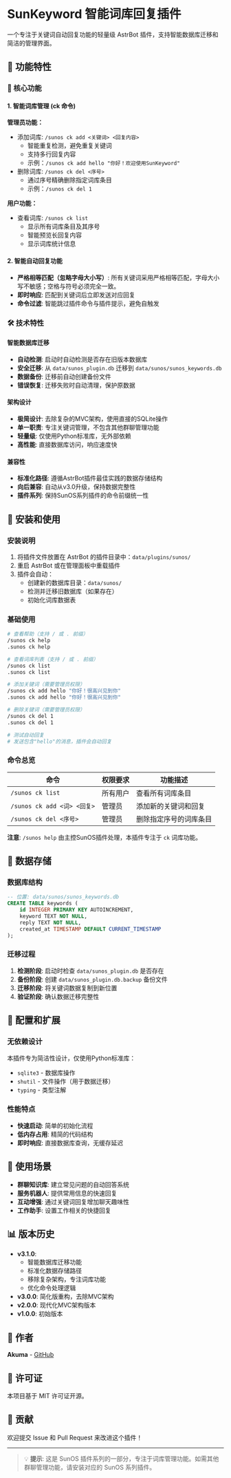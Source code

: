 # SunKeyword 智能词库回复插件

一个专注于关键词自动回复功能的轻量级 AstrBot 插件，支持智能数据库迁移和简洁的管理界面。

## 🎯 功能特性

### 🔧 核心功能

#### 1. 智能词库管理 (ck 命令)
**管理员功能：**
- 添加词库: `/sunos ck add <关键词> <回复内容>`
  - 智能重复检测，避免重复关键词
  - 支持多行回复内容
  - 示例：`/sunos ck add hello "你好！欢迎使用SunKeyword"`
- 删除词库: `/sunos ck del <序号>`
  - 通过序号精确删除指定词库条目
  - 示例：`/sunos ck del 1`

**用户功能：**
- 查看词库: `/sunos ck list`
  - 显示所有词库条目及其序号
  - 智能预览长回复内容
  - 显示词库统计信息

#### 2. 智能自动回复功能
- **严格相等匹配（忽略字母大小写）**: 所有关键词采用严格相等匹配，字母大小写不敏感；空格与符号必须完全一致。
- **即时响应**: 匹配到关键词后立即发送对应回复
- **命令过滤**: 智能跳过插件命令与插件提示，避免自触发

### 🛠️ 技术特性

#### 智能数据库迁移
- **自动检测**: 启动时自动检测是否存在旧版本数据库
- **安全迁移**: 从 `data/sunos_plugin.db` 迁移到 `data/sunos/sunos_keywords.db`
- **数据备份**: 迁移前自动创建备份文件
- **错误恢复**: 迁移失败时自动清理，保护原数据

#### 架构设计
- **极简设计**: 去除复杂的MVC架构，使用直接的SQLite操作
- **单一职责**: 专注关键词管理，不包含其他群聊管理功能
- **轻量级**: 仅使用Python标准库，无外部依赖
- **高性能**: 直接数据库访问，响应速度快

#### 兼容性
- **标准化路径**: 遵循AstrBot插件最佳实践的数据存储结构
- **向后兼容**: 自动从v3.0升级，保持数据完整性
- **插件系列**: 保持SunOS系列插件的命令前缀统一性

## 🚀 安装和使用

### 安装说明

1. 将插件文件放置在 AstrBot 的插件目录中：`data/plugins/sunos/`
2. 重启 AstrBot 或在管理面板中重载插件
3. 插件会自动：
   - 创建新的数据库目录：`data/sunos/`
   - 检测并迁移旧数据库（如果存在）
   - 初始化词库数据表

### 基础使用

```bash
# 查看帮助（支持 / 或 . 前缀）
/sunos ck help
.sunos ck help

# 查看词库列表（支持 / 或 . 前缀）
/sunos ck list
.sunos ck list

# 添加关键词（需要管理员权限）
/sunos ck add hello "你好！很高兴见到你"
.sunos ck add hello "你好！很高兴见到你"

# 删除关键词（需要管理员权限）
/sunos ck del 1
.sunos ck del 1

# 测试自动回复
# 发送包含"hello"的消息，插件会自动回复
```

### 命令总览

| 命令 | 权限要求 | 功能描述 |
|------|----------|----------|
| `/sunos ck list` | 所有用户 | 查看所有词库条目 |
| `/sunos ck add <词> <回复>` | 管理员 | 添加新的关键词和回复 |
| `/sunos ck del <序号>` | 管理员 | 删除指定序号的词库条目 |

**注意**: `/sunos help` 由主控SunOS插件处理，本插件专注于 `ck` 词库功能。

## 📁 数据存储

### 数据库结构
```sql
-- 位置: data/sunos/sunos_keywords.db
CREATE TABLE keywords (
    id INTEGER PRIMARY KEY AUTOINCREMENT,
    keyword TEXT NOT NULL,
    reply TEXT NOT NULL,
    created_at TIMESTAMP DEFAULT CURRENT_TIMESTAMP
);
```

### 迁移过程
1. **检测阶段**: 启动时检查 `data/sunos_plugin.db` 是否存在
2. **备份阶段**: 创建 `data/sunos_plugin.db.backup` 备份文件
3. **迁移阶段**: 将关键词数据复制到新位置
4. **验证阶段**: 确认数据迁移完整性

## 🔧 配置和扩展

### 无依赖设计
本插件专为简洁性设计，仅使用Python标准库：
- `sqlite3` - 数据库操作
- `shutil` - 文件操作（用于数据迁移）
- `typing` - 类型注解

### 性能特点
- **快速启动**: 简单的初始化流程
- **低内存占用**: 精简的代码结构
- **即时响应**: 直接数据库查询，无缓存延迟

## 📝 使用场景

- **群聊知识库**: 建立常见问题的自动回答系统
- **服务机器人**: 提供常用信息的快速回复
- **互动增强**: 通过关键词回复增加聊天趣味性
- **工作助手**: 设置工作相关的快捷回复

## 📊 版本历史

- **v3.1.0**: 
  - 智能数据库迁移功能
  - 标准化数据存储路径
  - 移除复杂架构，专注词库功能
  - 优化命令处理逻辑
- **v3.0.0**: 简化版重构，去除MVC架构
- **v2.0.0**: 现代化MVC架构版本
- **v1.0.0**: 初始版本

## 👥 作者

**Akuma** - [GitHub](https://github.com/Akuma-real/sunos-sunkeyword)

## 📄 许可证

本项目基于 MIT 许可证开源。

## 🤝 贡献

欢迎提交 Issue 和 Pull Request 来改进这个插件！

---

> 💡 **提示**: 这是 SunOS 插件系列的一部分，专注于词库管理功能。如需其他群聊管理功能，请安装对应的 SunOS 系列插件。
